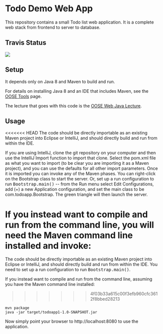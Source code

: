 Todo Demo Web App
=================

This repository contains a small Todo list web application.  It is a complete web stack from frontend to server to database.

Travis Status
-------------
![](https://travis-ci.org/jhu-oose/todo.svg)


Setup
-----

It depends only on Java 8 and Maven to build and run.

For details on installing Java 8 and an IDE that includes Maven, see the [OOSE Tools] page.

The lecture that goes with this code is the [OOSE Web Java Lecture].


Usage
-----

<<<<<<< HEAD
The code should be directly importable as an existing Maven project into Eclipse or IntelliJ, and should directly build and run from within the IDE.

If you are using IntelliJ, clone the git repository on your computer and then use the IntelliJ Import function to import that clone.  Select the pom.xml file as what you want to import (to be clear you are importing it as a Maven project), and you can use the defaults for all other import parameters.  Once it is imported you can invoke any of the Maven phases.  You can right-click on the Bootstrap class to start the server.  Or, set up a run configuration to run <tt>Bootstrap.main()</tt>  -- from the Run menu select Edit Configurations, add (+) a new Application configuration, and set the main class to be com.todoapp.Bootstrap.  The green triangle will then launch the server.

If you instead want to compile and run from the command line, you will need the Maven command line installed and invoke:
=======
The code should be directly importable as an existing Maven project into Eclipse or IntelliJ, and should directly build and run from within the IDE.  You need to set up a run configuration to run <tt>Bootstrap.main()</tt>.

If you instead want to compile and run from the command line, assuming you have the Maven command line installed:
>>>>>>> 4f03b33a615c00f3efb960cfc3612f8bbed28213

```console
mvn package
java -jar target/todoapp1-1.0-SNAPSHOT.jar
```

Now simply point your browser to http://localhost:8080 to use the application.

[OOSE Tools]:http://pl.cs.jhu.edu/oose/resources/tools.shtml
[OOSE Web Java Lecture]: http://pl.cs.jhu.edu/oose/lectures/webjava.shtml
